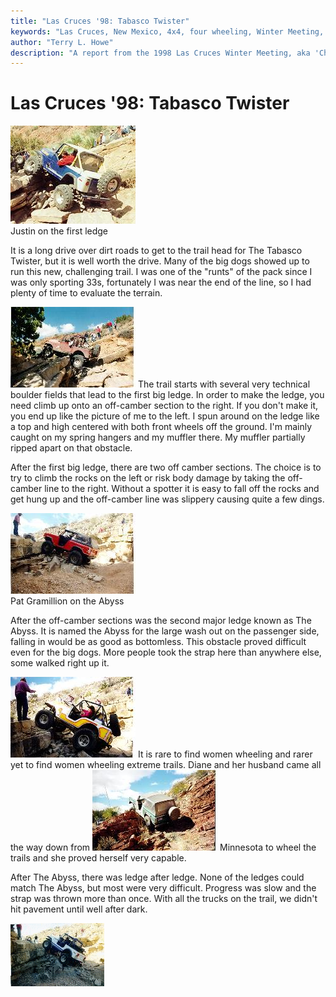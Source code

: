 ```yaml
---
title: "Las Cruces '98: Tabasco Twister"
keywords: "Las Cruces, New Mexico, 4x4, four wheeling, Winter Meeting, 1998, Chile Challenge, Guardian, Wolf Run, Gauntlet, Tabasco Twister, Amatista Ledges, Jeep, Toyota, Ford, Bronco, CJ, Wrangler, Kronos"
author: "Terry L. Howe"
description: "A report from the 1998 Las Cruces Winter Meeting, aka 'Chile Challenge'.  Trail reports from the Gauntlet, Amatista Ledges, and Tabasco Twister (aka Kronos)."
---
```

# Las Cruces '98: Tabasco Twister

[![Justin on the first ledge](/images/terry/trail/lc98a_.jpg)](/images/terry/trail/lc98a.jpg)   
Justin on the first ledge 

It is a long drive over dirt roads to get to the trail head for The Tabasco Twister, but it is well worth the drive. Many of the big dogs showed up to run this new, challenging trail. I was one of the "runts" of the pack since I was only sporting 33s, fortunately I was near the end of the line, so I had plenty of time to evaluate the terrain. 

[![Terry on the first ledge](/images/terry/trail/lc989_.jpg)](/images/terry/trail/lc989.jpg) The trail starts with several very technical boulder fields that lead to the first big ledge. In order to make the ledge, you need climb up onto an off-camber section to the right. If you don't make it, you end up like the picture of me to the left. I spun around on the ledge like a top and high centered with both front wheels off the ground. I'm mainly caught on my spring hangers and my muffler there. My muffler partially ripped apart on that obstacle. 

After the first big ledge, there are two off camber sections. The choice is to try to climb the rocks on the left or risk body damage by taking the off-camber line to the right. Without a spotter it is easy to fall off the rocks and get hung up and the off-camber line was slippery causing quite a few dings. 

[![Pat Gramillion on the Abyss](/images/terry/trail/lc988_.jpg)](/images/terry/trail/lc988.jpg)   
Pat Gramillion on the Abyss 

After the off-camber sections was the second major ledge known as The Abyss. It is named the Abyss for the large wash out on the passenger side, falling in would be as good as bottomless. This obstacle proved difficult even for the big dogs. More people took the strap here than anywhere else, some walked right up it. 

[![Diane on the Abyss](/images/terry/trail/lc985_.jpg)](/images/terry/trail/lc985.jpg) It is rare to find women wheeling and rarer yet to find women wheeling extreme trails. Diane and her husband came all the way down from [![Dave on the hill](/images/terry/trail/lc98c_.jpg)](/images/terry/trail/lc98c.jpg) Minnesota to wheel the trails and she proved herself very capable. 

After The Abyss, there was ledge after ledge. None of the ledges could match The Abyss, but most were very difficult. Progress was slow and the strap was thrown more than once. With all the trucks on the trail, we didn't hit pavement until well after dark. 

![Sean on the Abyss](/images/terry/trail/lc98z.gif)